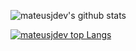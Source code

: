 ![mateusjdev's github stats](https://github-readme-stats.vercel.app/api?username=mateusjdev&hide=stars,issues&show_icons=true&locale=pt-br)

[![mateusjdev top Langs](https://github-readme-stats.vercel.app/api/top-langs/?username=mateusjdev&locale=pt-br&layout=compact)](https://github.com/mateusjdev/mateusjdev)
